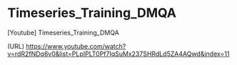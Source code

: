 # Timeseries_Training_DMQA

[Youtube] Timeseries_Training_DMQA

(URL) https://www.youtube.com/watch?v=rdR2fNDq6v0&list=PLpIPLT0Pf7IqSuMx237SHRdLd5ZA4AQwd&index=11
